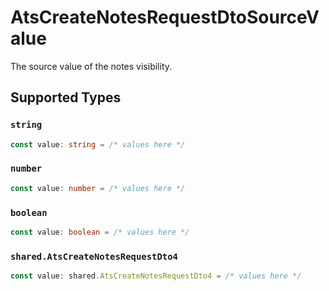 # AtsCreateNotesRequestDtoSourceValue

The source value of the notes visibility.


## Supported Types

### `string`

```typescript
const value: string = /* values here */
```

### `number`

```typescript
const value: number = /* values here */
```

### `boolean`

```typescript
const value: boolean = /* values here */
```

### `shared.AtsCreateNotesRequestDto4`

```typescript
const value: shared.AtsCreateNotesRequestDto4 = /* values here */
```

